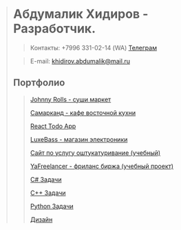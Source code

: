 > # Абдумалик Хидиров - Разработчик.
>> Контакты: +7996 331-02-14 (WA)
>> [Телеграм](https://t.me/malik_khidirov)
> 
>> E-mail: khidirov.abdumalik@mail.ru
> ## Портфолио
>> [Johnny Rolls - суши маркет](https://johnnyrolls.ru/)
>> 
>> [Самарканд - кафе восточной кухни](https://samarqand42.ru/)
>> 
>> [React Todo App](https://abdumalik0098.github.io/todo_app/)
>> 
>> [LuxeBass - магазин электроники](https://luxebass.ru/)
>> 
>> [Сайт по услугу оштукатуривание (учебный)](https://abdumalik0098.github.io/myproj/)
>> 
>> [YaFreelancer - фриланс биржа (учебный проект)](https://abdumalik0098.github.io/freelancer/)
>> 
>> [C# Задачи](https://github.com/abdumalik0098/csharp-practice)
>> 
>> [C++ Задачи](https://github.com/abdumalik0098/cv-cpp)
>> 
>> [Python Задачи](https://github.com/abdumalik0098/python-practice)
>> 
>> [Дизайн](https://github.com/abdumalik0098/design)
